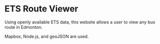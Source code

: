 # ETS Route Viewer 

Using openly available ETS data, this website allows a user to view any bus route in Edmonton. 

Mapbox, Node.js, and geoJSON are used. 
